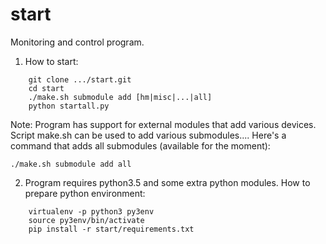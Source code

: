 start
=====

Monitoring and control program.

1. How to start:  
```
    git clone .../start.git  
    cd start
    ./make.sh submodule add [hm|misc|...|all]
    python startall.py  
```

Note:
Program has support for external modules that add various devices.
Script make.sh can be used to add various submodules....
Here's a command that adds all submodules (available for the moment):
```
./make.sh submodule add all
```

2. Program requires python3.5 and some extra python modules. How to prepare python environment:
```
    virtualenv -p python3 py3env
    source py3env/bin/activate
    pip install -r start/requirements.txt
```

